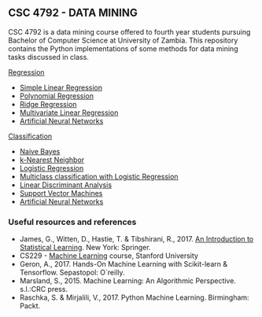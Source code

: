 ## CSC 4792 - DATA MINING
CSC 4792 is a data mining course offered to fourth year students pursuing Bachelor of Computer Science at University of Zambia. This repository contains the Python implementations of some methods for data mining tasks discussed in class.

[Regression](regression)

  - [Simple Linear Regression](https://github.com/csikasote/csc4792-data-mining/tree/master/regression/simple%20linear%20regression)
  - [Polynomial Regression](https://github.com/csikasote/csc4792-data-mining/tree/master/regression/polynomial%20regression)
  - [Ridge Regression](https://github.com/csikasote/csc4792-data-mining/tree/master/regression/ridge%20regression)
  - [Multivariate Linear Regression](https://github.com/csikasote/csc4792-data-mining/tree/master/regression/multivariate%20linear%20regression)
  - [Artificial Neural Networks](https://github.com/csikasote/csc4792-data-mining/tree/master/regression/artificial%20neural%20network)
  
[Classification](classification)
  
  - [Naive Bayes](https://github.com/csikasote/csc4792-data-mining/tree/master/classification/naive%20bayes)
  - [k-Nearest Neighbor](https://github.com/csikasote/csc4792-data-mining/tree/master/classification/k-nearest%20neighbor)
  - [Logistic Regression](https://github.com/csikasote/csc4792-data-mining/tree/master/classification/logistic%20regression)
  - [Multiclass classification with Logistic Regression](https://github.com/csikasote/csc4792-data-mining/tree/master/classification/multiclass%20classification%20with%20logistic%20regression)
  - [Linear Discriminant Analysis](https://github.com/csikasote/csc4792-data-mining/tree/master/classification/linear%20discriminant%20analysis)
  - [Support Vector Machines](https://github.com/csikasote/csc4792-data-mining/tree/master/classification/support%20vector%20machine)
  - [Artificial Neural Networks](https://github.com/csikasote/csc4792-data-mining/tree/master/classification/artificial%20neural%20network)

### Useful resources and references
- James, G., Witten, D., Hastie, T. & Tibshirani, R., 2017. [An Introduction to Statistical Learning](http://faculty.marshall.usc.edu/gareth-james/ISL/). New York: Springer.
- CS229 - [Machine Learning](http://cs229.stanford.edu/) course, Stanford University
- Geron, A., 2017. Hands-On Machine Learning with Scikit-learn & Tensorflow. Sepastopol: O`reilly.
- Marsland, S., 2015. Machine Learning: An Algorithmic Perspective. s.l.:CRC press.
- Raschka, S. & Mirjalili, V., 2017. Python Machine Learning. Birmingham: Packt.
